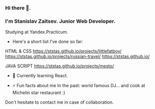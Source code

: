 ### Hi there 👋. 
### I'm Stanislav Zaitsev. Junior Web Developer.

Studying at Yandex.Practicum.

 - Here's a short list I've done so far:

HTML & CSS 
https://ststas.github.io/projects/littlefatboy/
https://ststas.github.io/projects/russian-travel/
https://ststas.github.io/

JAVA SCRIPT
https://ststas.github.io/projects/mesto/

- 🌱 Currently learning React.

- ⚡ Fun facts about me
In the past: world famous DJ... and cook at Michelin star restaurant :)

Don't hesitate to contact me in case of collaboration.
<!--
**ststas/ststas** is a ✨ _special_ ✨ repository because its `README.md` (this file) appears on your GitHub profile.

Here are some ideas to get you started:

- 🔭 I’m currently working on ...
- 🌱 I’m currently learning ...
- 👯 I’m looking to collaborate on ...
- 🤔 I’m looking for help with ...
- 💬 Ask me about ...
- 📫 How to reach me: ...
- 😄 Pronouns: ...
- ⚡ Fun fact: ...
-->
